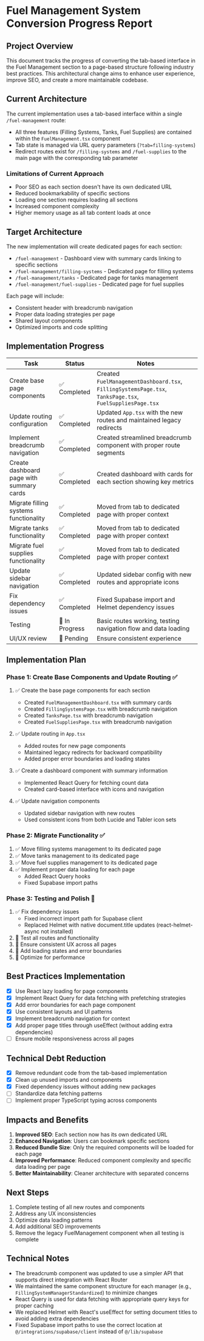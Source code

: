 # Fuel Management System Conversion Progress Report

## Project Overview

This document tracks the progress of converting the tab-based interface in the Fuel Management section to a page-based structure following industry best practices. This architectural change aims to enhance user experience, improve SEO, and create a more maintainable codebase.

## Current Architecture

The current implementation uses a tab-based interface within a single `/fuel-management` route:

- All three features (Filling Systems, Tanks, Fuel Supplies) are contained within the `FuelManagement.tsx` component
- Tab state is managed via URL query parameters (`?tab=filling-systems`)
- Redirect routes exist for `/filling-systems` and `/fuel-supplies` to the main page with the corresponding tab parameter

### Limitations of Current Approach

- Poor SEO as each section doesn't have its own dedicated URL
- Reduced bookmarkability of specific sections
- Loading one section requires loading all sections
- Increased component complexity
- Higher memory usage as all tab content loads at once

## Target Architecture

The new implementation will create dedicated pages for each section:

- `/fuel-management` - Dashboard view with summary cards linking to specific sections
- `/fuel-management/filling-systems` - Dedicated page for filling systems
- `/fuel-management/tanks` - Dedicated page for tanks management
- `/fuel-management/fuel-supplies` - Dedicated page for fuel supplies

Each page will include:

- Consistent header with breadcrumb navigation
- Proper data loading strategies per page
- Shared layout components
- Optimized imports and code splitting

## Implementation Progress

| Task                                     | Status         | Notes                                                                                                    |
| ---------------------------------------- | -------------- | -------------------------------------------------------------------------------------------------------- |
| Create base page components              | ✅ Completed   | Created `FuelManagementDashboard.tsx`, `FillingSystemsPage.tsx`, `TanksPage.tsx`, `FuelSuppliesPage.tsx` |
| Update routing configuration             | ✅ Completed   | Updated `App.tsx` with the new routes and maintained legacy redirects                                    |
| Implement breadcrumb navigation          | ✅ Completed   | Created streamlined breadcrumb component with proper route segments                                      |
| Create dashboard page with summary cards | ✅ Completed   | Created dashboard with cards for each section showing key metrics                                        |
| Migrate filling systems functionality    | ✅ Completed   | Moved from tab to dedicated page with proper context                                                     |
| Migrate tanks functionality              | ✅ Completed   | Moved from tab to dedicated page with proper context                                                     |
| Migrate fuel supplies functionality      | ✅ Completed   | Moved from tab to dedicated page with proper context                                                     |
| Update sidebar navigation                | ✅ Completed   | Updated sidebar config with new routes and appropriate icons                                             |
| Fix dependency issues                    | ✅ Completed   | Fixed Supabase import and Helmet dependency issues                                                       |
| Testing                                  | 🔄 In Progress | Basic routes working, testing navigation flow and data loading                                           |
| UI/UX review                             | 🔄 Pending     | Ensure consistent experience                                                                             |

## Implementation Plan

### Phase 1: Create Base Components and Update Routing ✅

1. ✅ Create the base page components for each section

   - Created `FuelManagementDashboard.tsx` with summary cards
   - Created `FillingSystemsPage.tsx` with breadcrumb navigation
   - Created `TanksPage.tsx` with breadcrumb navigation
   - Created `FuelSuppliesPage.tsx` with breadcrumb navigation

2. ✅ Update routing in `App.tsx`

   - Added routes for new page components
   - Maintained legacy redirects for backward compatibility
   - Added proper error boundaries and loading states

3. ✅ Create a dashboard component with summary information

   - Implemented React Query for fetching count data
   - Created card-based interface with icons and navigation

4. ✅ Update navigation components
   - Updated sidebar navigation with new routes
   - Used consistent icons from both Lucide and Tabler icon sets

### Phase 2: Migrate Functionality ✅

1. ✅ Move filling systems management to its dedicated page
2. ✅ Move tanks management to its dedicated page
3. ✅ Move fuel supplies management to its dedicated page
4. ✅ Implement proper data loading for each page
   - Added React Query hooks
   - Fixed Supabase import paths

### Phase 3: Testing and Polish 🔄

1. ✅ Fix dependency issues
   - Fixed incorrect import path for Supabase client
   - Replaced Helmet with native document.title updates (react-helmet-async not installed)
2. 🔄 Test all routes and functionality
3. 🔄 Ensure consistent UX across all pages
4. 🔄 Add loading states and error boundaries
5. 🔄 Optimize for performance

## Best Practices Implementation

- [x] Use React lazy loading for page components
- [x] Implement React Query for data fetching with prefetching strategies
- [x] Add error boundaries for each page component
- [x] Use consistent layouts and UI patterns
- [x] Implement breadcrumb navigation for context
- [x] Add proper page titles through useEffect (without adding extra dependencies)
- [ ] Ensure mobile responsiveness across all pages

## Technical Debt Reduction

- [x] Remove redundant code from the tab-based implementation
- [x] Clean up unused imports and components
- [x] Fixed dependency issues without adding new packages
- [ ] Standardize data fetching patterns
- [ ] Implement proper TypeScript typing across components

## Impacts and Benefits

1. **Improved SEO**: Each section now has its own dedicated URL
2. **Enhanced Navigation**: Users can bookmark specific sections
3. **Reduced Bundle Size**: Only the required components will be loaded for each page
4. **Improved Performance**: Reduced component complexity and specific data loading per page
5. **Better Maintainability**: Cleaner architecture with separated concerns

## Next Steps

1. Complete testing of all new routes and components
2. Address any UX inconsistencies
3. Optimize data loading patterns
4. Add additional SEO improvements
5. Remove the legacy FuelManagement component when all testing is complete

## Technical Notes

- The breadcrumb component was updated to use a simpler API that supports direct integration with React Router
- We maintained the same component structure for each manager (e.g., `FillingSystemManagerStandardized`) to minimize changes
- React Query is used for data fetching with appropriate query keys for proper caching
- We replaced Helmet with React's useEffect for setting document titles to avoid adding extra dependencies
- Fixed Supabase import paths to use the correct location at `@/integrations/supabase/client` instead of `@/lib/supabase`

